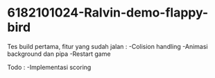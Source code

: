 # 6182101024-Ralvin-demo-flappy-bird

Tes build pertama, fitur yang sudah jalan :
-Colision handling
-Animasi background dan pipa
-Restart game

Todo :
-Implementasi scoring
